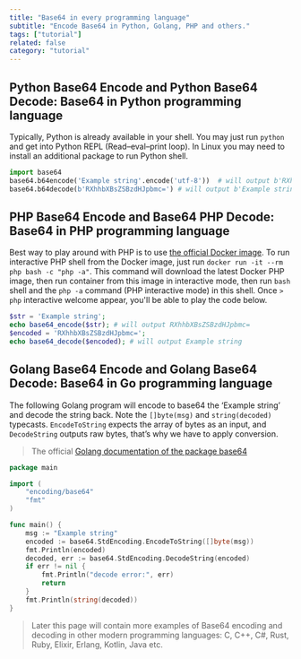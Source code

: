 ```yaml
---
title: "Base64 in every programming language"
subtitle: "Encode Base64 in Python, Golang, PHP and others."
tags: ["tutorial"]
related: false
category: "tutorial"
---
```


## Python Base64 Encode and Python Base64 Decode: Base64 in Python programming language
Typically, Python is already available in your shell. You may just run `python` and get into Python REPL (Read–eval–print loop). In Linux you may need to install an additional package to run Python shell.
```python
import base64
base64.b64encode('Example string'.encode('utf-8'))  # will output b'RXhhbXBsZSBzdHJpbmc='
base64.b64decode(b'RXhhbXBsZSBzdHJpbmc=') # will output b'Example string'
```

## PHP Base64 Encode and Base64 PHP Decode: Base64 in PHP programming language
Best way to play around with PHP is to use [the official Docker image](https://hub.docker.com/_/php). To run interactive PHP shell from the Docker image, just run `docker run -it --rm php bash -c "php -a"`. This command will download the latest Docker PHP image, then run container from this image in interactive mode, then run `bash` shell and the `php -a` command (PHP interactive mode) in this shell.
Once `> php` interactive welcome appear, you'll be able to play the code below.
```php
$str = 'Example string';
echo base64_encode($str); # will output RXhhbXBsZSBzdHJpbmc=
$encoded = 'RXhhbXBsZSBzdHJpbmc=';
echo base64_decode($encoded); # will output Example string
```

## Golang Base64 Encode and Golang Base64 Decode: Base64 in Go programming language
The following Golang program will encode to base64 the ‘Example string’ and decode the string back. Note the `[]byte(msg)` and `string(decoded)` typecasts. `EncodeToString` expects the array of bytes as an input, and `DecodeString` outputs raw bytes, that’s why we have to apply conversion.
> The official [Golang documentation of the package base64](https://golang.org/pkg/encoding/base64/)

```go
package main

import (
	"encoding/base64"
	"fmt"
)

func main() {
	msg := "Example string"
	encoded := base64.StdEncoding.EncodeToString([]byte(msg))
	fmt.Println(encoded)
	decoded, err := base64.StdEncoding.DecodeString(encoded)
	if err != nil {
		fmt.Println("decode error:", err)
		return
	}
	fmt.Println(string(decoded))
}

```

> Later this page will contain more examples of Base64 encoding and decoding in other modern programming languages: C, C++, C#, Rust, Ruby, Elixir, Erlang, Kotlin, Java etc.
